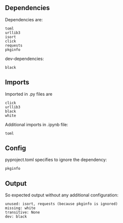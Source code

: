 ## Dependencies

Dependencies are:

```
toml
urllib3
isort
click
requests
pkginfo
```

dev-dependencies:

```
black
```

## Imports

Imported in .py files are

```
click
urllib3
black
white
```

Additional imports in .ipynb file:

```
toml
```

## Config

pyproject.toml specifies to ignore the dependency:

```
pkginfo
```

## Output

So expected output without any additional configuration:

```
unused: isort, requests (because pkginfo is ignored)
missing: white
transitive: None
dev: black
```
